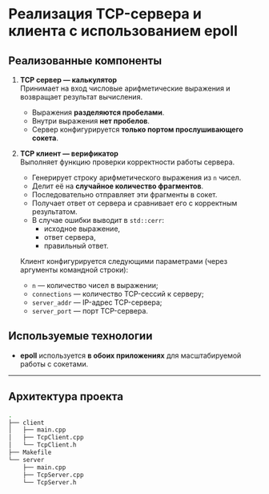 # Реализация TCP-сервера и клиента с использованием epoll

## Реализованные компоненты

1. **TCP сервер — калькулятор**  
   Принимает на вход числовые арифметические выражения и возвращает результат вычисления.  
   - Выражения **разделяются пробелами**.  
   - Внутри выражения **нет пробелов**.  
   - Сервер конфигурируется **только портом прослушивающего сокета**.

2. **TCP клиент — верификатор**  
   Выполняет функцию проверки корректности работы сервера.  
   - Генерирует строку арифметического выражения из `n` чисел.  
   - Делит её на **случайное количество фрагментов**.  
   - Последовательно отправляет эти фрагменты в сокет.  
   - Получает ответ от сервера и сравнивает его с корректным результатом.  
   - В случае ошибки выводит в `std::cerr`:
     - исходное выражение,  
     - ответ сервера,  
     - правильный ответ.  

   Клиент конфигурируется следующими параметрами (через аргументы командной строки):
   - `n` — количество чисел в выражении;
   - `connections` — количество TCP-сессий к серверу;
   - `server_addr` — IP-адрес TCP-сервера;
   - `server_port` — порт TCP-сервера.

## Используемые технологии

- **epoll** используется **в обоих приложениях** для масштабируемой работы с сокетами.

---

## Архитектура проекта

```bash
.
├── client
│   ├── main.cpp
│   ├── TcpClient.cpp
│   └── TcpClient.h
├── Makefile
└── server
    ├── main.cpp
    ├── TcpServer.cpp
    └── TcpServer.h
